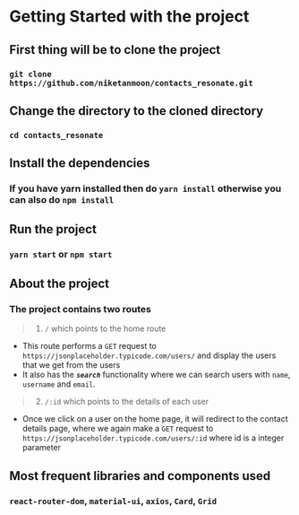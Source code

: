 # Getting Started with the project

## First thing will be to clone the project

### `git clone https://github.com/niketanmoon/contacts_resonate.git`

## Change the directory to the cloned directory

### `cd contacts_resonate`

## Install the dependencies

### If you have yarn installed then do `yarn install` otherwise you can also do `npm install`

## Run the project

### `yarn start` or `npm start`

## About the project

### The project contains two routes

> 1. `/` which points to the home route

- This route performs a `GET` request to `https://jsonplaceholder.typicode.com/users/` and display the users that we get from the users
- It also has the **_`search`_** functionality where we can search users with `name`, `username` and `email`.

> 2. `/:id` which points to the details of each user

- Once we click on a user on the home page, it will redirect to the contact details page, where we again make a `GET` request to `https://jsonplaceholder.typicode.com/users/:id` where id is a integer parameter

## Most frequent libraries and components used

### `react-router-dom`, `material-ui`, `axios`, `Card`, `Grid`
